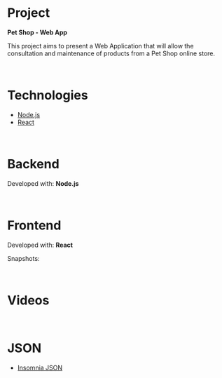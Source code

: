 
<p align="center">
  <!--<img alt="Yoda" src=".github/yoda_icon.png">-->
</p>

# Project
<strong>Pet Shop - Web App</strong>

This project aims to present a Web Application that will allow the consultation and maintenance of products from a Pet Shop online store.

<br/>

# Technologies

- [Node.js](https://nodejs.org/en)
- [React](https://reactjs.org)

<br/>

# Backend
Developed with: <strong>Node.js</strong>

<br/>

# Frontend
Developed with: <strong>React</strong>

Snapshots:

<p align="center">
  <!--
  <img alt="Snapshot1" src=".github/snapshot1.png">
  <img alt="Snapshot2" src=".github/snapshot2.png">
  <img alt="Snapshot3" src=".github/snapshot3.png">
  -->
</p>

<br/>

# Videos
<!--
- [Medidor de Consumo - Web App Demo](https://youtu.be/ysfJrAA-LAE)
- [Fluxograma do Projeto](https://youtu.be/lR0X3cR9dAk)
- [Backend (Node.js) - Parte 1](https://youtu.be/yT_jV0aznuc)
- [Backend (Node.js) - Parte 2](https://youtu.be/7e_3LmQipsA)
- [Frontend (React)](https://youtu.be/nTU33jcWwQI)
-->

<br/>

# JSON

- [Insomnia JSON](https://drive.google.com/file/d/1SbEBN-l4cCAO_aIBTcXHR5uhyAIwczFW/view?usp=sharing)
